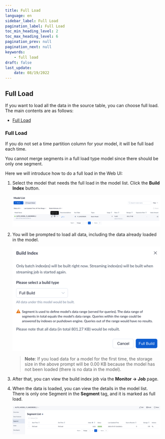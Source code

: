 ```yaml
---
title: Full Load
language: en
sidebar_label: Full Load
pagination_label: Full Load
toc_min_heading_level: 2
toc_max_heading_level: 6
pagination_prev: null
pagination_next: null
keywords:
    - full load
draft: false
last_update:
    date: 08/19/2022
---
```



## Full Load

If you want to load all the data in the source table, you can choose full load. The main contents are as follows:

- [<span id="expert">Full Load</span>](#full-load-in-ai-augmented-mode-project)

### <span id="expert">Full Load</span>

If you do not set a time partition column for your model, it will be full load each time.

You cannot merge segments in a full load type model since there should be only one segment.

Here we will introduce how to do a full load in the Web UI:

1. Select the model that needs the full load in the model list. Click the **Build Index** button.

   ![Load Data](images/full_load/load_data.png)

2. You will be prompted to load all data, including the data already loaded in the model.

   ![Notice](images/full_load/notice.png)

   > **Note**: If you load data for a model for the first time, the storage size in the above prompt will be 0.00 KB because the model has not been loaded (there is no data in the model). 

3. After that, you can view the build index job via the **Monitor -> Job** page.

4. When the data is loaded, you can view the details in the model list. There is only one Segment in the **Segment** tag, and it is marked as full load.

   ![Full Load](images/full_load/full_load.png)
